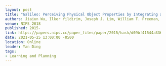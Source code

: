```yaml
---
layout: post
title: "Galileo: Perceiving Physical Object Properties by Integrating a Physics Engine with Deep Learning"
authors: Jiajun Wu, Ilker Yildirim, Joseph J. Lim, William T. Freeman, Joshua B. Tenenbaum
venue: NIPS 2018
published: 2015-
link: https://papers.nips.cc/paper_files/paper/2015/hash/d09bf41544a3365a46c9077ebb5e35c3-Abstract.html
date: 2021-05-25 13:00:00 -0500
location: Online
leader: Yan Ding
tags:
- Learning and Planning
---
```

